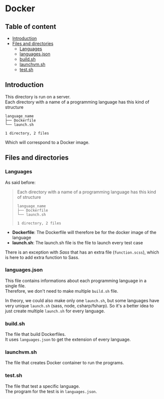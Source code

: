 # Docker
## Table of content
<!-- vim-markdown-toc GFM -->

* [Introduction](#introduction)
* [Files and directories](#files-and-directories)
    * [Languages](#languages)
    * [languages.json](#languagesjson)
    * [build.sh](#buildsh)
    * [launchvm.sh](#launchvmsh)
    * [test.sh](#testsh)

<!-- vim-markdown-toc -->

## Introduction
This directory is run on a server.<br/>
Each directory with a name of a programming language has this kind of structure
```
language_name
├── Dockerfile
└── launch.sh

1 directory, 2 files
```
Which will correspond to a Docker image.

## Files and directories
### Languages
As said before:
> Each directory with a name of a programming language has this kind of structure
> ```
> language_name
> ├── Dockerfile
> └── launch.sh
> 
> 1 directory, 2 files
> ```
- **Dockerfile**: The Dockerfile will therefore be for the docker image of the language
- **launch.sh**: The launch.sh file is the file to launch every test case

There is an exception with *Sass* that has an extra file (`function.scss`), which is here to add extra function to Sass.

### languages.json
This file contains informations about each programming language in a single file.<br/>
Therefore, we don't need to make multiple `build.sh` file.


In theory, we could also make only one `launch.sh`, but some languages have very unique `launch.sh` (sass, node, csharp/fsharp). So it's a better idea to just create multiple `launch.sh` for every language.

### build.sh
The file that build Dockerfiles.<br/>
It uses `languages.json` to get the extension of every language.

### launchvm.sh
The file that creates Docker container to run the programs.

### test.sh
The file that test a specific language.<br/>
The program for the test is in `languages.json`.
